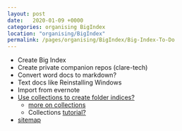 ```yaml
---
layout: post
date:   2020-01-09 +0000
categories: organising BigIndex
location: "organising/BigIndex"
permalink: /pages/organising/BigIndex/Big-Index-To-Do
---
```



- Create Big Index
- Create private companion repos (clare-tech)
- Convert word docs to markdown?
- Text docs like Reinstalling Windows
- Import from evernote
- [Use collections to create folder indices?](https://github.com/jekyll/jekyll-help/issues/182)
	- [more on collections](https://jekyllrb.com/docs/collections/)
	- Collections [tutorial?](https://www.youtube.com/playlist?list=PLLAZ4kZ9dFpOPV5C5Ay0pHaa0RJFhcmcB)
- [sitemap](https://github.com/jekyll/jekyll-sitemap)
